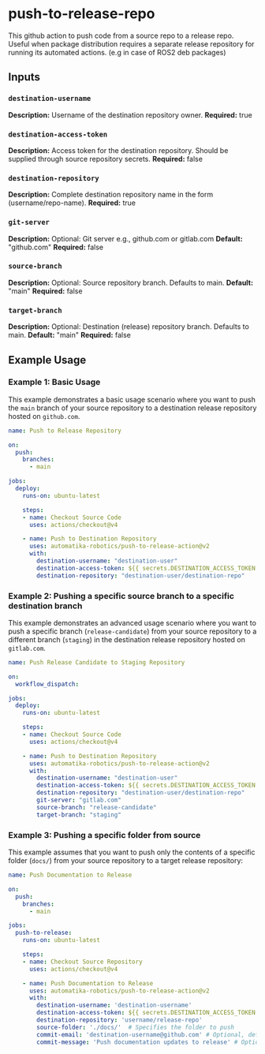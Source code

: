 # push-to-release-repo

This github action to push code from a source repo to a release repo. Useful when package distribution requires a separate release repository for running its automated actions. (e.g in case of ROS2 deb packages)

## Inputs

### `destination-username`
**Description:** Username of the destination repository owner.
**Required:** true

### `destination-access-token`
**Description:** Access token for the destination repository. Should be supplied through source repository secrets.
**Required:** false

### `destination-repository`
**Description:** Complete destination repository name in the form (username/repo-name).
**Required:** true

### `git-server`
**Description:** Optional: Git server e.g., github.com or gitlab.com
**Default:** "github.com"
**Required:** false

### `source-branch`
**Description:** Optional: Source repository branch. Defaults to main.
**Default:** "main"
**Required:** false

### `target-branch`
**Description:** Optional: Destination (release) repository branch. Defaults to main.
**Default:** "main"
**Required:** false

## Example Usage

### Example 1: Basic Usage

This example demonstrates a basic usage scenario where you want to push the `main` branch of your source repository to a destination release repository hosted on `github.com`.

```yaml
name: Push to Release Repository

on:
  push:
    branches:
      - main

jobs:
  deploy:
    runs-on: ubuntu-latest

    steps:
    - name: Checkout Source Code
      uses: actions/checkout@v4

    - name: Push to Destination Repository
      uses: automatika-robotics/push-to-release-action@v2
      with:
        destination-username: "destination-user"
        destination-access-token: ${{ secrets.DESTINATION_ACCESS_TOKEN }}
        destination-repository: "destination-user/destination-repo"
```

### Example 2: Pushing a specific source branch to a specific destination branch

This example demonstrates an advanced usage scenario where you want to push a specific branch (`release-candidate`) from your source repository to a different branch (`staging`) in the destination release repository hosted on `gitlab.com`.

```yaml
name: Push Release Candidate to Staging Repository

on:
  workflow_dispatch:

jobs:
  deploy:
    runs-on: ubuntu-latest

    steps:
    - name: Checkout Source Code
      uses: actions/checkout@v4

    - name: Push to Destination Repository
      uses: automatika-robotics/push-to-release-action@v2
      with:
        destination-username: "destination-user"
        destination-access-token: ${{ secrets.DESTINATION_ACCESS_TOKEN }}
        destination-repository: "destination-user/destination-repo"
        git-server: "gitlab.com"
        source-branch: "release-candidate"
        target-branch: "staging"
```

### Example 3: Pushing a specific folder from source

This example assumes that you want to push only the contents of a specific folder (`docs/`) from your source repository to a target release repository:

```yaml
name: Push Documentation to Release

on:
  push:
    branches:
      - main

jobs:
  push-to-release:
    runs-on: ubuntu-latest

    steps:
    - name: Checkout Source Repository
      uses: actions/checkout@v4

    - name: Push Documentation to Release
      uses: automatika-robotics/push-to-release-action@v2
      with:
        destination-username: 'destination-username'
        destination-access-token: ${{ secrets.DESTINATION_ACCESS_TOKEN }}
        destination-repository: 'username/release-repo'
        source-folder: './docs/'  # Specifies the folder to push
        commit-email: 'destination-username@github.com' # Optional, defaults to destination-username@git-server
        commit-message: 'Push documentation updates to release' # Optional, customizes the commit message
```

